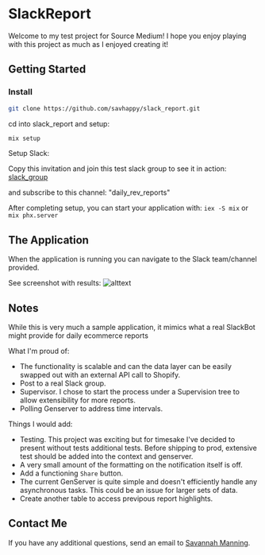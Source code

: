 # SlackReport

Welcome to my test project for Source Medium! I hope you enjoy playing with this project as much as I enjoyed creating it!

## **Getting Started**

### Install

```bash
git clone https://github.com/savhappy/slack_report.git
```

cd into slack_report and setup:

```elixir
mix setup
```

Setup Slack:

Copy this invitation and join this test slack group to see it in action:
  [slack_group](https://join.slack.com/t/testslackapp-world/shared_invite/zt-2l0oz1ena-WfasXx1Vi8k_9g9H1HHL~w)

and subscribe to this channel:
"daily_rev_reports"

After completing setup, you can start your application with: `iex -S mix` or `mix phx.server`

## **The Application**

When the application is running you can navigate to the Slack team/channel provided.

See screenshot with results:
![alttext](https://github.com/savhappy/slack_report/blob/main/assets/Screenshot%202024-06-21%20at%202.29.38%E2%80%AFPM.png)

## **Notes**

While this is very much a sample application, it mimics what a real SlackBot might provide for daily ecommerce reports

What I'm proud of:

- The functionality is scalable and can the data layer can be easily swapped out with an external API call to Shopify.
- Post to a real Slack group.
- Supervisor. I chose to start the process under a Supervision tree to allow extensibility for more reports.
- Polling Genserver to address time intervals.

Things I would add:

- Testing. This project was exciting but for timesake I've decided to present without tests additional tests. Before shipping to prod, extensive test should be added into the context and genserver.
- A very small amount of the formatting on the notification itself is off.
- Add a functioning `Share` button.
- The current GenServer is quite simple and doesn't efficiently handle any asynchronous tasks. This could be an issue for larger sets of data. 
- Create another table to access previpous report highlights. 

## Contact Me

If you have any additional questions, send an email to [Savannah Manning](mailto:sm05908@gmail.com@gmail.com).